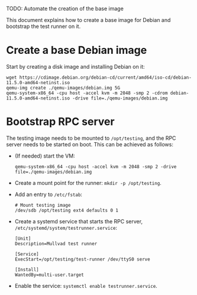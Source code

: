 TODO: Automate the creation of the base image

This document explains how to create a base image for Debian and bootstrap the test runner on it.

# Create a base Debian image

Start by creating a disk image and installing Debian on it:

```
wget https://cdimage.debian.org/debian-cd/current/amd64/iso-cd/debian-11.5.0-amd64-netinst.iso
qemu-img create ./qemu-images/debian.img 5G
qemu-system-x86_64 -cpu host -accel kvm -m 2048 -smp 2 -cdrom debian-11.5.0-amd64-netinst.iso -drive file=./qemu-images/debian.img
```

# Bootstrap RPC server

The testing image needs to be mounted to `/opt/testing`, and the RPC server needs to be started on boot.
This can be achieved as follows:

* (If needed) start the VM:

    ```
    qemu-system-x86_64 -cpu host -accel kvm -m 2048 -smp 2 -drive file=./qemu-images/debian.img
    ```

* Create a mount point for the runner: `mkdir -p /opt/testing`.

* Add an entry to `/etc/fstab`:

    ```
    # Mount testing image
    /dev/sdb /opt/testing ext4 defaults 0 1
    ```

* Create a systemd service that starts the RPC server, `/etc/systemd/system/testrunner.service`:

    ```
    [Unit]
    Description=Mullvad test runner

    [Service]
    ExecStart=/opt/testing/test-runner /dev/ttyS0 serve

    [Install]
    WantedBy=multi-user.target
    ```

* Enable the service: `systemctl enable testrunner.service`.
